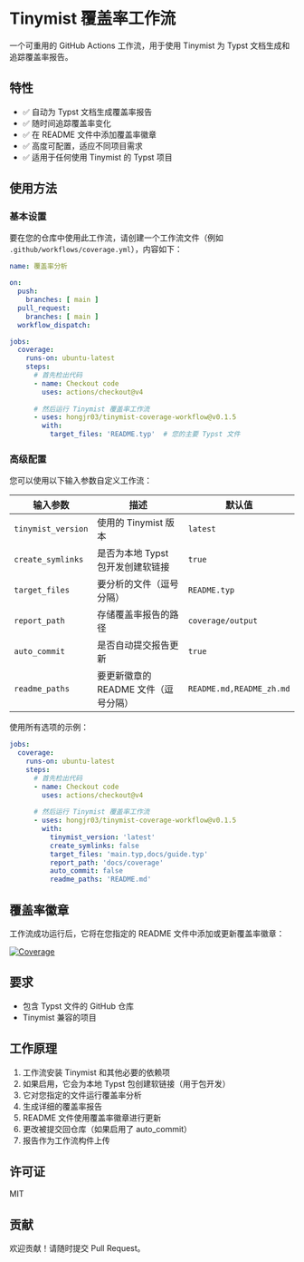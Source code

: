 # Tinymist 覆盖率工作流

一个可重用的 GitHub Actions 工作流，用于使用 Tinymist 为 Typst 文档生成和追踪覆盖率报告。

## 特性

- ✅ 自动为 Typst 文档生成覆盖率报告
- ✅ 随时间追踪覆盖率变化
- ✅ 在 README 文件中添加覆盖率徽章
- ✅ 高度可配置，适应不同项目需求
- ✅ 适用于任何使用 Tinymist 的 Typst 项目

## 使用方法

### 基本设置

要在您的仓库中使用此工作流，请创建一个工作流文件（例如 `.github/workflows/coverage.yml`），内容如下：

```yaml
name: 覆盖率分析

on:
  push:
    branches: [ main ]
  pull_request:
    branches: [ main ]
  workflow_dispatch:

jobs:
  coverage:
    runs-on: ubuntu-latest
    steps:
      # 首先检出代码
      - name: Checkout code
        uses: actions/checkout@v4
        
      # 然后运行 Tinymist 覆盖率工作流
      - uses: hongjr03/tinymist-coverage-workflow@v0.1.5
        with:
          target_files: 'README.typ'  # 您的主要 Typst 文件
```

### 高级配置

您可以使用以下输入参数自定义工作流：

| 输入参数 | 描述 | 默认值 |
|---------|------|--------|
| `tinymist_version` | 使用的 Tinymist 版本 | `latest` |
| `create_symlinks` | 是否为本地 Typst 包开发创建软链接 | `true` |
| `target_files` | 要分析的文件（逗号分隔） | `README.typ` |
| `report_path` | 存储覆盖率报告的路径 | `coverage/output` |
| `auto_commit` | 是否自动提交报告更新 | `true` |
| `readme_paths` | 要更新徽章的 README 文件（逗号分隔） | `README.md,README_zh.md` |

使用所有选项的示例：

```yaml
jobs:
  coverage:
    runs-on: ubuntu-latest
    steps:
      # 首先检出代码
      - name: Checkout code
        uses: actions/checkout@v4
        
      # 然后运行 Tinymist 覆盖率工作流
      - uses: hongjr03/tinymist-coverage-workflow@v0.1.5
        with:
          tinymist_version: 'latest'
          create_symlinks: false
          target_files: 'main.typ,docs/guide.typ'
          report_path: 'docs/coverage'
          auto_commit: false
          readme_paths: 'README.md'
```

## 覆盖率徽章

工作流成功运行后，它将在您指定的 README 文件中添加或更新覆盖率徽章：

[![Coverage](https://img.shields.io/badge/coverage-85.5%25-green)](coverage/output/coverage_report.md)

## 要求

- 包含 Typst 文件的 GitHub 仓库
- Tinymist 兼容的项目

## 工作原理

1. 工作流安装 Tinymist 和其他必要的依赖项
2. 如果启用，它会为本地 Typst 包创建软链接（用于包开发）
3. 它对您指定的文件运行覆盖率分析
4. 生成详细的覆盖率报告
5. README 文件使用覆盖率徽章进行更新
6. 更改被提交回仓库（如果启用了 auto_commit）
7. 报告作为工作流构件上传

## 许可证

MIT

## 贡献

欢迎贡献！请随时提交 Pull Request。
